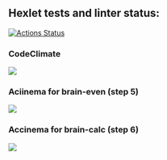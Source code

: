 ## Hexlet tests and linter status:
[![Actions Status](https://github.com/Virtix22/python-project-49/actions/workflows/hexlet-check.yml/badge.svg)](https://github.com/Virtix22/python-project-49/actions)

### CodeClimate
<a href="https://codeclimate.com/github/Virtix22/python-project-49/maintainability"><img src="https://api.codeclimate.com/v1/badges/03366cd0be3678852903/maintainability" /></a>

### Aciinema for brain-even (step 5)
<a href="https://asciinema.org/a/Dfg5ZFJZKKaRQwRN8IWR8MGGs" target="_blank"><img src="https://asciinema.org/a/Dfg5ZFJZKKaRQwRN8IWR8MGGs.svg" /></a>

### Accinema for brain-calc (step 6)
<a href="https://asciinema.org/a/652613" target="_blank"><img src="https://asciinema.org/a/652613.svg" /></a>
